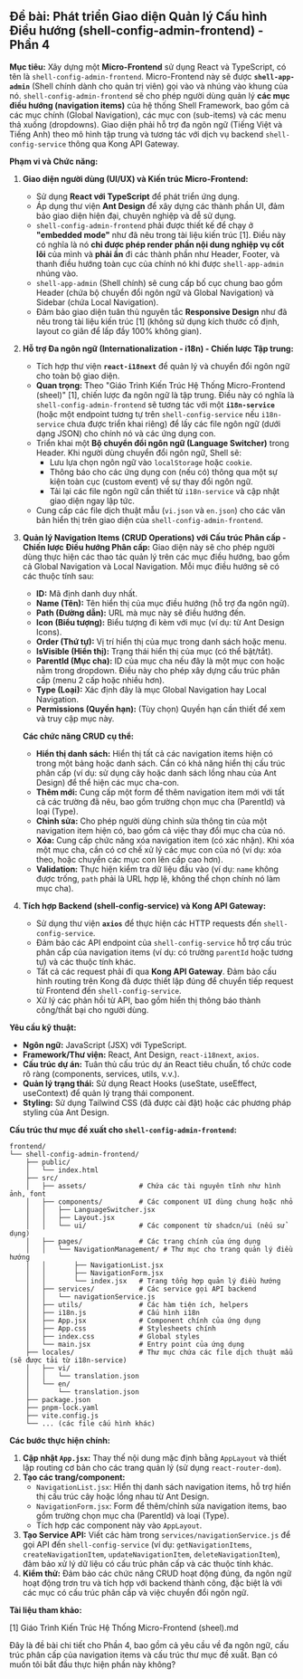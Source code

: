 ## Đề bài: Phát triển Giao diện Quản lý Cấu hình Điều hướng (shell-config-admin-frontend) - Phần 4

**Mục tiêu:** Xây dựng một **Micro-Frontend** sử dụng React và TypeScript, có tên là `shell-config-admin-frontend`. Micro-Frontend này sẽ được **`shell-app-admin`** (Shell chính dành cho quản trị viên) gọi vào và nhúng vào khung của nó. `shell-config-admin-frontend` sẽ cho phép người dùng quản lý **các mục điều hướng (navigation items)** của hệ thống Shell Framework, bao gồm cả các mục chính (Global Navigation), các mục con (sub-items) và các menu thả xuống (dropdowns). Giao diện phải hỗ trợ đa ngôn ngữ (Tiếng Việt và Tiếng Anh) theo mô hình tập trung và tương tác với dịch vụ backend `shell-config-service` thông qua Kong API Gateway.

**Phạm vi và Chức năng:**

1.  **Giao diện người dùng (UI/UX) và Kiến trúc Micro-Frontend:**
    *   Sử dụng **React với TypeScript** để phát triển ứng dụng.
    *   Áp dụng thư viện **Ant Design** để xây dựng các thành phần UI, đảm bảo giao diện hiện đại, chuyên nghiệp và dễ sử dụng.
    *   `shell-config-admin-frontend` phải được thiết kế để chạy ở **"embedded mode"** như đã nêu trong tài liệu kiến trúc [1]. Điều này có nghĩa là nó **chỉ được phép render phần nội dung nghiệp vụ cốt lõi** của mình và **phải ẩn** đi các thành phần như Header, Footer, và thanh điều hướng toàn cục của chính nó khi được `shell-app-admin` nhúng vào.
    *   `shell-app-admin` (Shell chính) sẽ cung cấp bố cục chung bao gồm Header (chứa bộ chuyển đổi ngôn ngữ và Global Navigation) và Sidebar (chứa Local Navigation).
    *   Đảm bảo giao diện tuân thủ nguyên tắc **Responsive Design** như đã nêu trong tài liệu kiến trúc [1] (không sử dụng kích thước cố định, layout co giãn để lấp đầy 100% không gian).

2.  **Hỗ trợ Đa ngôn ngữ (Internationalization - i18n) - Chiến lược Tập trung:**
    *   Tích hợp thư viện **`react-i18next`** để quản lý và chuyển đổi ngôn ngữ cho toàn bộ giao diện.
    *   **Quan trọng:** Theo "Giáo Trình Kiến Trúc Hệ Thống Micro-Frontend (sheel)" [1], chiến lược đa ngôn ngữ là tập trung. Điều này có nghĩa là `shell-config-admin-frontend` sẽ tương tác với một **`i18n-service`** (hoặc một endpoint tương tự trên `shell-config-service` nếu `i18n-service` chưa được triển khai riêng) để lấy các file ngôn ngữ (dưới dạng JSON) cho chính nó và các ứng dụng con.
    *   Triển khai một **Bộ chuyển đổi ngôn ngữ (Language Switcher)** trong Header. Khi người dùng chuyển đổi ngôn ngữ, Shell sẽ:
        *   Lưu lựa chọn ngôn ngữ vào `localStorage` hoặc `cookie`.
        *   Thông báo cho các ứng dụng con (nếu có) thông qua một sự kiện toàn cục (custom event) về sự thay đổi ngôn ngữ.
        *   Tải lại các file ngôn ngữ cần thiết từ `i18n-service` và cập nhật giao diện ngay lập tức.
    *   Cung cấp các file dịch thuật mẫu (`vi.json` và `en.json`) cho các văn bản hiển thị trên giao diện của `shell-config-admin-frontend`.

3.  **Quản lý Navigation Items (CRUD Operations) với Cấu trúc Phân cấp - Chiến lược Điều hướng Phân cấp:**
    Giao diện này sẽ cho phép người dùng thực hiện các thao tác quản lý trên các mục điều hướng, bao gồm cả Global Navigation và Local Navigation. Mỗi mục điều hướng sẽ có các thuộc tính sau:
    *   **ID:** Mã định danh duy nhất.
    *   **Name (Tên):** Tên hiển thị của mục điều hướng (hỗ trợ đa ngôn ngữ).
    *   **Path (Đường dẫn):** URL mà mục này sẽ điều hướng đến.
    *   **Icon (Biểu tượng):** Biểu tượng đi kèm với mục (ví dụ: từ Ant Design Icons).
    *   **Order (Thứ tự):** Vị trí hiển thị của mục trong danh sách hoặc menu.
    *   **IsVisible (Hiển thị):** Trạng thái hiển thị của mục (có thể bật/tắt).
    *   **ParentId (Mục cha):** ID của mục cha nếu đây là một mục con hoặc nằm trong dropdown. Điều này cho phép xây dựng cấu trúc phân cấp (menu 2 cấp hoặc nhiều hơn).
    *   **Type (Loại):** Xác định đây là mục Global Navigation hay Local Navigation.
    *   **Permissions (Quyền hạn):** (Tùy chọn) Quyền hạn cần thiết để xem và truy cập mục này.

    **Các chức năng CRUD cụ thể:**
    *   **Hiển thị danh sách:** Hiển thị tất cả các navigation items hiện có trong một bảng hoặc danh sách. Cần có khả năng hiển thị cấu trúc phân cấp (ví dụ: sử dụng cây hoặc danh sách lồng nhau của Ant Design) để thể hiện các mục cha-con.
    *   **Thêm mới:** Cung cấp một form để thêm navigation item mới với tất cả các trường đã nêu, bao gồm trường chọn mục cha (ParentId) và loại (Type).
    *   **Chỉnh sửa:** Cho phép người dùng chỉnh sửa thông tin của một navigation item hiện có, bao gồm cả việc thay đổi mục cha của nó.
    *   **Xóa:** Cung cấp chức năng xóa navigation item (có xác nhận). Khi xóa một mục cha, cần có cơ chế xử lý các mục con của nó (ví dụ: xóa theo, hoặc chuyển các mục con lên cấp cao hơn).
    *   **Validation:** Thực hiện kiểm tra dữ liệu đầu vào (ví dụ: `name` không được trống, `path` phải là URL hợp lệ, không thể chọn chính nó làm mục cha).

4.  **Tích hợp Backend (shell-config-service) và Kong API Gateway:**
    *   Sử dụng thư viện **`axios`** để thực hiện các HTTP requests đến `shell-config-service`.
    *   Đảm bảo các API endpoint của `shell-config-service` hỗ trợ cấu trúc phân cấp của navigation items (ví dụ: có trường `parentId` hoặc tương tự) và các thuộc tính khác.
    *   Tất cả các request phải đi qua **Kong API Gateway**. Đảm bảo cấu hình routing trên Kong đã được thiết lập đúng để chuyển tiếp request từ Frontend đến `shell-config-service`.
    *   Xử lý các phản hồi từ API, bao gồm hiển thị thông báo thành công/thất bại cho người dùng.

**Yêu cầu kỹ thuật:**

*   **Ngôn ngữ:** JavaScript (JSX) với TypeScript.
*   **Framework/Thư viện:** React, Ant Design, `react-i18next`, `axios`.
*   **Cấu trúc dự án:** Tuân thủ cấu trúc dự án React tiêu chuẩn, tổ chức code rõ ràng (components, services, utils, v.v.).
*   **Quản lý trạng thái:** Sử dụng React Hooks (useState, useEffect, useContext) để quản lý trạng thái component.
*   **Styling:** Sử dụng Tailwind CSS (đã được cài đặt) hoặc các phương pháp styling của Ant Design.

**Cấu trúc thư mục đề xuất cho `shell-config-admin-frontend`:**

```
frontend/
└── shell-config-admin-frontend/
    ├── public/
    │   └── index.html
    ├── src/
    │   ├── assets/             # Chứa các tài nguyên tĩnh như hình ảnh, font
    │   ├── components/         # Các component UI dùng chung hoặc nhỏ
    │   │   ├── LanguageSwitcher.jsx
    │   │   ├── Layout.jsx
    │   │   └── ui/             # Các component từ shadcn/ui (nếu sử dụng)
    │   ├── pages/              # Các trang chính của ứng dụng
    │   │   └── NavigationManagement/ # Thư mục cho trang quản lý điều hướng
    │   │       ├── NavigationList.jsx
    │   │       ├── NavigationForm.jsx
    │   │       └── index.jsx   # Trang tổng hợp quản lý điều hướng
    │   ├── services/           # Các service gọi API backend
    │   │   └── navigationService.js
    │   ├── utils/              # Các hàm tiện ích, helpers
    │   ├── i18n.js             # Cấu hình i18n
    │   ├── App.jsx             # Component chính của ứng dụng
    │   ├── App.css             # Stylesheets chính
    │   ├── index.css           # Global styles
    │   └── main.jsx            # Entry point của ứng dụng
    ├── locales/                # Thư mục chứa các file dịch thuật mẫu (sẽ được tải từ i18n-service)
    │   ├── vi/
    │   │   └── translation.json
    │   └── en/
    │       └── translation.json
    ├── package.json
    ├── pnpm-lock.yaml
    ├── vite.config.js
    └── ... (các file cấu hình khác)
```

**Các bước thực hiện chính:**

1.  **Cập nhật `App.jsx`:** Thay thế nội dung mặc định bằng `AppLayout` và thiết lập routing cơ bản cho các trang quản lý (sử dụng `react-router-dom`).
2.  **Tạo các trang/component:**
    *   `NavigationList.jsx`: Hiển thị danh sách navigation items, hỗ trợ hiển thị cấu trúc cây hoặc lồng nhau từ Ant Design.
    *   `NavigationForm.jsx`: Form để thêm/chỉnh sửa navigation items, bao gồm trường chọn mục cha (ParentId) và loại (Type).
    *   Tích hợp các component này vào `AppLayout`.
3.  **Tạo Service API:** Viết các hàm trong `services/navigationService.js` để gọi API đến `shell-config-service` (ví dụ: `getNavigationItems`, `createNavigationItem`, `updateNavigationItem`, `deleteNavigationItem`), đảm bảo xử lý dữ liệu có cấu trúc phân cấp và các thuộc tính khác.
4.  **Kiểm thử:** Đảm bảo các chức năng CRUD hoạt động đúng, đa ngôn ngữ hoạt động trơn tru và tích hợp với backend thành công, đặc biệt là với các mục có cấu trúc phân cấp và việc chuyển đổi ngôn ngữ.

**Tài liệu tham khảo:**

[1] Giáo Trình Kiến Trúc Hệ Thống Micro-Frontend (sheel).md

Đây là đề bài chi tiết cho Phần 4, bao gồm cả yêu cầu về đa ngôn ngữ, cấu trúc phân cấp của navigation items và cấu trúc thư mục đề xuất. Bạn có muốn tôi bắt đầu thực hiện phần này không?

